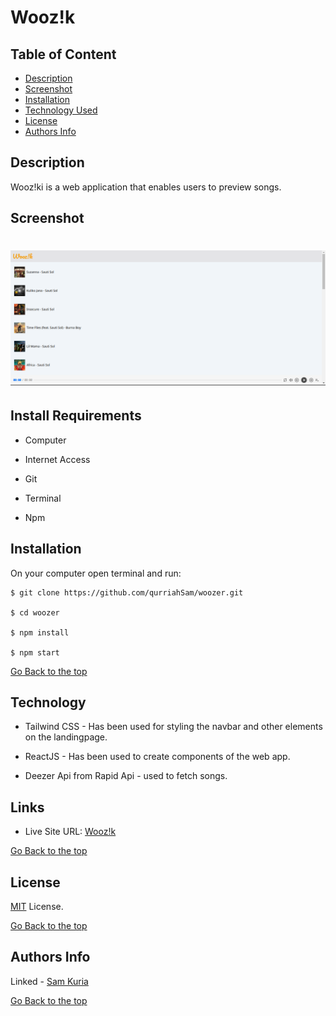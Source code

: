 # Wooz!k

## Table of Content

- [Description](#description)
- [Screenshot](#screenshot)
- [Installation](#install-requirements)
- [Technology Used](#technology)
- [License](#license)
- [Authors Info](#authors-Info)

## Description

Wooz!ki is a web application that enables users to preview songs.

## Screenshot

# <p align=center><img src = "./src/img/Screenshot.png" width=700px></p>

## Install Requirements

- Computer

- Internet Access

- Git

- Terminal

- Npm

## Installation

On your computer open terminal and run:

    $ git clone https://github.com/qurriahSam/woozer.git

    $ cd woozer

    $ npm install

    $ npm start

[Go Back to the top](#Wooz!ki)

## Technology

- Tailwind CSS - Has been used for styling the navbar and other elements on the landingpage.

- ReactJS - Has been used to create components of the web app.

- Deezer Api from Rapid Api - used to fetch songs.

## Links

- Live Site URL: [Wooz!k](https://woozer.vercel.app/)

[Go Back to the top](#Wooz!k)

## License

[MIT](./LICENSE) License.

[Go Back to the top](#Wooz!k)

## Authors Info

Linked - [Sam Kuria](https://www.linkedin.com/in/sam-kuria-0904b01a1)

[Go Back to the top](#Wooz!k)
